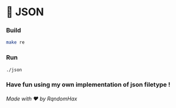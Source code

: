 # 🚀 JSON

### Build

```bash
make re
```

### Run

```bash
./json
```

### Have fun using my own implementation of json filetype !

###### Made with ❤️ by RqndomHax